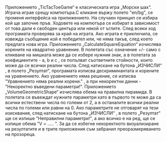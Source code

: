 Приложението „TicTacToeGame“ е класическата игра „Морски шах“. Играча играе срещу компютъра.С кликане вържу полето "en/bg", се променя интерфейса на прилижението. На случаен принцип се избира кой ще започне пръв. Ходовете на компютъра се избират в зависимост от това дали е свободен центъра или някой от ъглите. След всеки ход програмата проверява за край на играта. Ако играта е приключила, се извежда съобщение кой е победител или, че няма такъв, след което предлага нова игра.
Приложението „CalculateSquareEquation“ изчислява корените на квадратно уравнение. В полетата със означение +/- само с кликване на мишката може да се избере нужния знак, а в полетата за коефициентите - a, b и c , се попълват съответните стойности, които може да се всички реални числа. След натискане на бутона „ИЗЧИСЛИ“ , в полето „Резултат“, програмата изписва дескриминантата и корените на уравнението. Ако уравнението няма решение, се изписва "Уравнението няма реални корени." , а при некоректни данни - "Некоректно въведени параметри!". Приложението „VolumeGeometricShape“ изчислява обема на правилна пирамида. В полетата се въвеждат нужните параметри като в първото те може да са всички естествени числа по големи от 2, а в останалите всички реални числа по големи или равни на 0. Ако параметрите не отговарят на тези изисквания, след натискане на бутона „ИЗЧИСЛИ“ , в полето „Резултат“ ще се изпише "Неправилни параметри!", а ако всичко е на ред, ще се изпише обема "V = ..... ". За да се избегне некоректното визуализиране на резултатите и в трите приложения съм забранил преоразмеряването на прозореца.

